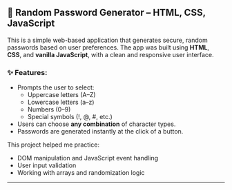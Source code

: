 ## 🔐 Random Password Generator – HTML, CSS, JavaScript

This is a simple web-based application that generates secure, random passwords based on user preferences. The app was built using **HTML**, **CSS**, and **vanilla JavaScript**, with a clean and responsive user interface.

### ✨ Features:

* Prompts the user to select:
  * Uppercase letters (A–Z)
  * Lowercase letters (a–z)
  * Numbers (0–9)
  * Special symbols (!, @, #, etc.)
* Users can choose **any combination** of character types.
* Passwords are generated instantly at the click of a button.

This project helped me practice:

* DOM manipulation and JavaScript event handling
* User input validation
* Working with arrays and randomization logic
---
